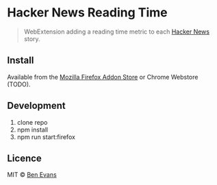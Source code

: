 # Hacker News Reading Time

> WebExtension adding a reading time metric to each [Hacker News](https://news.ycombinator.com) story.

## Install

Available from the [Mozilla Firefox Addon Store](https://addons.mozilla.org/en-US/firefox/addon/hacker-news-reading-time/) or Chrome Webstore (TODO).

## Development

1. clone repo
2. npm install
3. npm run start:firefox

## Licence

MIT &copy; [Ben Evans](https://bencevans.io)
